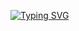 [![Typing SVG](https://readme-typing-svg.demolab.com?font=Fira+Code&size=26&pause=1000&color=F70000&center=true&vCenter=true&width=435&lines=Welcome+To+My+Profile+%E2%99%A5+%E2%99%A5+%E2%99%A5)](https://git.io/typing-svg)
